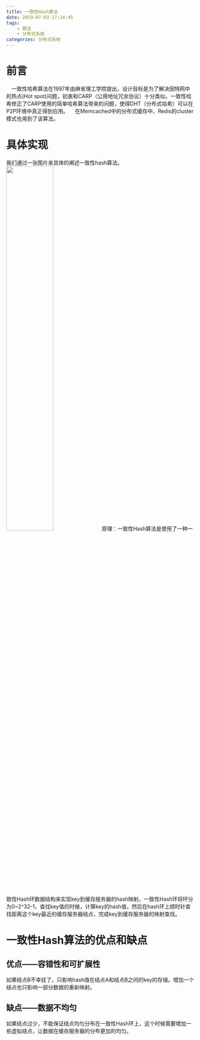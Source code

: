 ```yaml
---
title: 一致性Hash算法
date: 2019-07-03 17:24:45
tags:
	- 算法
	- 分布式系统
categories: 分布式系统
---
```

# 前言
&ensp;&ensp;一致性哈希算法在1997年由麻省理工学院提出，设计目标是为了解决因特网中的热点(Hot spot)问题，初衷和CARP（公用地址冗余协议）十分类似。一致性哈希修正了CARP使用的简单哈希算法带来的问题，使得DHT（分布式哈希）可以在P2P环境中真正得到应用。
&ensp;&ensp;在Memcached中的分布式缓存中、Redis的cluster模式也用到了该算法。
<!-- more -->
# 具体实现
我们通过一张图片来具体的阐述一致性hash算法。
<img src="https://upyun.zhanghanlun.com/blog/2020/03/915256981.jpg" width="50%">
原理：一致性Hash算法是使用了一种一致性Hash环数据结构来实现key到缓存服务器的hash映射。一致性Hash环将环分为0~2^32-1，查找key值的时候，计算key的hash值，然后在hash环上顺时针查找距离这个key最近的缓存服务器结点，完成key到缓存服务器的映射查找。
# 一致性Hash算法的优点和缺点
## 优点——容错性和可扩展性
如果结点B不幸挂了，只影响hash值在结点A和结点B之间的key的存储。增加一个结点也只影响一部分数据的重新映射。
## 缺点——数据不均匀
如果结点过少，不能保证结点均匀分布在一致性Hash环上，这个时候需要增加一些虚拟结点，让数据在缓存服务器的分布更加的均匀。